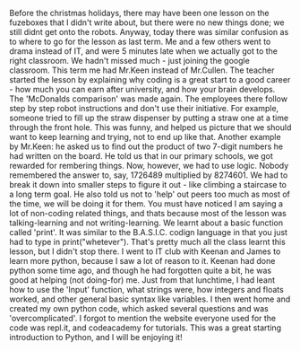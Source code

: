 Before the christmas holidays, there may have been one lesson on the fuzeboxes that I didn't write about, but there were no new things done; we still didnt get onto the robots. Anyway, today there was similar confusion as to where to go for the lesson as last term. Me and a few others went to drama instead of IT, and were 5 minutes late when we actually got to the right classroom. We hadn't missed much - just joining the google classroom. This term me had Mr.Keen instead of Mr.Cullen. 
The teacher started the lesson by explaining why coding is a great start to a good career - how much you can earn after university, and how your brain develops. The 'McDonalds comparison' was made again. The employees there follow step by step robot instructions and don't use their initiative. For example, someone tried to fill up the straw dispenser by putting a straw one at a time through the front hole. This was funny, and helped us picture that we should want to keep learning and trying, not to end up like that.
Another example by Mr.Keen: he asked us to find out the product of two 7-digit numbers he had written on the board. He told us that in our primary schools, we got rewarded for rembering things. Now, however, we had to use logic. Nobody remembered the answer to, say, 1726489 multiplied by 8274601. We had to break it down into smaller steps to figure it out - like climbing a staircase to a long term goal.
He also told us not to 'help' out peers too much as most of the time, we will be doing it for them. You must have noticed I am saying a lot of non-coding related things, and thats because most of the lesson was talking-learning and not writing-learning. We learnt about a basic function called 'print'. It was similar to the B.A.S.I.C. codign language in that you just had to type in print("whetever"). That's pretty much all the class learnt this lesson, but I didn't stop there. I went to IT club with Keenan and James to learn more python, because I saw a lot of reason to it.
Keenan had done python some time ago, and though he had forgotten quite a bit, he was good at helping (not doing-for) me. Just from that lunchtime, I had leant how to use the 'Input' function, what strings were, how integers and floats worked, and other general basic syntax like variables. I then went home and created my own python code, which asked several questions and was 'overcomplicated'. I forgot to mention the website everyone used for the code was repl.it, and codeacademy for tutorials. This was a great starting introduction to Python, and I will be enjoying it!

